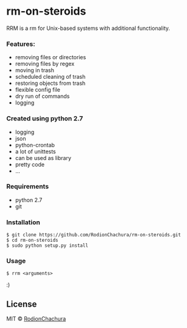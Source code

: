 # rm-on-steroids

> 
RRM is a rm for Unix-based systems with additional functionality.
### Features:
 - removing files or directories
 - removing files by regex
 - moving in trash
 - scheduled cleaning of trash
 - restoring objects from trash
 - flexible config file
 - dry run of commands
 - logging
 
### Created using python 2.7
 - logging
 - json
 - python-crontab
 - a lot of unittests
 - can be used as library
 - pretty code
 - ...

### Requirements
 - python 2.7
 - git

### Installation
```
$ git clone https://github.com/RodionChachura/rm-on-steroids.git
$ cd rm-on-steroids
$ sudo python setup.py install
```

### Usage
```
$ rrm <arguments>
```

:)

## License

MIT © [RodionChachura](https://geekrodion.com)
